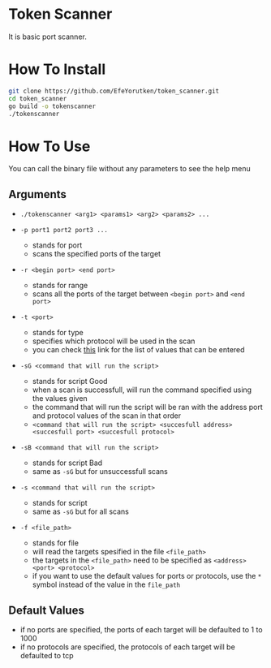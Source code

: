 # Token Scanner

It is basic port scanner.

# How To Install

```bash
git clone https://github.com/EfeYorutken/token_scanner.git
cd token_scanner
go build -o tokenscanner
./tokenscanner
```

# How To Use

You can call the binary file without any parameters to see the help menu

## Arguments

- `./tokenscanner <arg1> <params1> <arg2> <params2> ...`

- `-p port1 port2 port3 ...`
    - stands for port
    - scans the specified ports of the target

- `-r <begin port> <end port>`
    - stands for range
    - scans all the ports of the target between `<begin port>` and `<end port>`

- `-t <port>`
    - stands for type
    - specifies which protocol will be used in the scan
    - you can check [this](https://pkg.go.dev/net#Dial) link for the list of values that can be entered

- `-sG <command that will run the script>`
    - stands for script Good
    - when a scan is successfull, will run the command specified using the values given
    - the command that will run the script  will be ran with the address port and protocol values of the scan in that order
    - `<command that will run the script> <succesfull address> <succesfull port> <succesfull protocol>`

- `-sB <command that will run the script>`
    - stands for script Bad
    - same as `-sG` but for unsuccessfull scans

- `-s <command that will run the script>`
    - stands for script
    - same as `-sG` but for all scans

- `-f <file_path>`
    - stands for file
    - will read the targets spesified in the file `<file_path>`
    - the targets in the `<file_path>` need to be specified as `<address> <port> <protocol>`
    - if you want to use the default values for ports or protocols, use the `*` symbol instead of the value in the `file_path`

## Default Values

- if no ports are specified, the ports of each target will be defaulted to 1 to 1000
- if no protocols are specified, the protocols of each target will be defaulted to tcp
